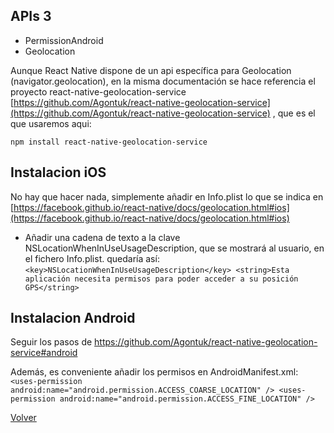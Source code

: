 ## APIs 3
* PermissionAndroid
* Geolocation

Aunque React Native dispone de un api específica para Geolocation (navigator.geolocation), en la misma documentación se hace referencia el proyecto react-native-geolocation-service [https://github.com/Agontuk/react-native-geolocation-service](https://github.com/Agontuk/react-native-geolocation-service) , que es el que usaremos aqui:

`npm install react-native-geolocation-service`

## Instalacion iOS
No hay que hacer nada, simplemente añadir en Info.plist lo que se indica en [https://facebook.github.io/react-native/docs/geolocation.html#ios](https://facebook.github.io/react-native/docs/geolocation.html#ios)

* Añadir una cadena de texto a la clave NSLocationWhenInUseUsageDescription, que se mostrará al usuario, en el fichero Info.plist. quedaría así:
`
    <key>NSLocationWhenInUseUsageDescription</key>
	<string>Esta aplicación necesita permisos para poder acceder a su posición GPS</string>
`

## Instalacion Android
Seguir los pasos de https://github.com/Agontuk/react-native-geolocation-service#android

Además, es conveniente añadir los permisos en AndroidManifest.xml:
`
    <uses-permission android:name="android.permission.ACCESS_COARSE_LOCATION" />
    <uses-permission android:name="android.permission.ACCESS_FINE_LOCATION" />
`



[Volver](https://github.com/zariweyo/curso-react-native)
